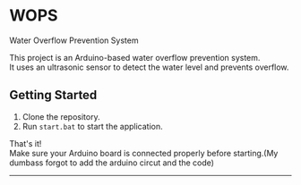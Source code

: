 # WOPS
Water Overflow Prevention System

This project is an Arduino-based water overflow prevention system.  
It uses an ultrasonic sensor to detect the water level and prevents overflow.

## Getting Started

1. Clone the repository.
2. Run `start.bat` to start the application.

That's it!  
Make sure your Arduino board is connected properly before starting.(My dumbass forgot to add the arduino circut and the code)

---
